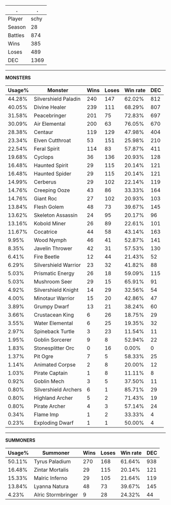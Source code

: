 .|.
|-|-
Player|schy
Season|28
Battles|874
Wins|385
Loses|489
DEC|1369

---
**MONSTERS**

Usage%|Monster|Wins|Loses|Win rate|DEC|
-|-|-|-|-|-|
44.28%|Silvershield Paladin|240|147|62.02%|812|
40.05%|Divine Healer|239|111|68.29%|807|
31.58%|Peacebringer|201|75|72.83%|697|
30.09%|Air Elemental|200|63|76.05%|670|
28.38%|Centaur|119|129|47.98%|404|
23.34%|Elven Cutthroat|53|151|25.98%|210|
22.54%|Feral Spirit|114|83|57.87%|411|
19.68%|Cyclops|36|136|20.93%|128|
16.48%|Haunted Spirit|29|115|20.14%|121|
16.48%|Haunted Spider|29|115|20.14%|121|
14.99%|Cerberus|29|102|22.14%|119|
14.76%|Creeping Ooze|43|86|33.33%|164|
14.76%|Giant Roc|27|102|20.93%|103|
13.84%|Flesh Golem|48|73|39.67%|145|
13.62%|Skeleton Assassin|24|95|20.17%|96|
13.16%|Kobold Miner|26|89|22.61%|101|
11.67%|Cocatrice|44|58|43.14%|163|
9.95%|Wood Nymph|46|41|52.87%|141|
8.35%|Javelin Thrower|42|31|57.53%|130|
6.41%|Fire Beetle|12|44|21.43%|52|
6.29%|Silvershield Warrior|23|32|41.82%|88|
5.03%|Prismatic Energy|26|18|59.09%|115|
5.03%|Mushroom Seer|29|15|65.91%|91|
4.92%|Silvershield Knight|14|29|32.56%|54|
4.00%|Minotaur Warrior|15|20|42.86%|47|
3.89%|Grumpy Dwarf|13|21|38.24%|60|
3.66%|Crustacean King|6|26|18.75%|29|
3.55%|Water Elemental|6|25|19.35%|32|
2.97%|Spineback Turtle|3|23|11.54%|11|
1.95%|Goblin Sorcerer|9|8|52.94%|22|
1.83%|Stonesplitter Orc|0|16|0.00%|0|
1.37%|Pit Ogre|7|5|58.33%|25|
1.14%|Animated Corpse|2|8|20.00%|12|
1.03%|Pirate Captain|1|8|11.11%|8|
0.92%|Goblin Mech|3|5|37.50%|11|
0.80%|Silvershield Archers|6|1|85.71%|29|
0.80%|Highland Archer|5|2|71.43%|19|
0.80%|Pirate Archer|4|3|57.14%|24|
0.34%|Flame Imp|1|2|33.33%|4|
0.23%|Exploding Dwarf|1|1|50.00%|4|

---
**SUMMONERS**

Usage%|Summoner|Wins|Loses|Win rate|DEC|
-|-|-|-|-|-|
50.11%|Tyrus Paladium|270|168|61.64%|938|
16.48%|Zintar Mortalis|29|115|20.14%|121|
15.33%|Malric Inferno|29|105|21.64%|119|
13.84%|Lyanna Natura|48|73|39.67%|145|
4.23%|Alric Stormbringer|9|28|24.32%|44|
